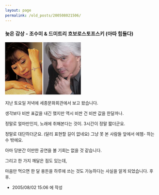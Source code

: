 ```yaml
---
layout: page
permalink: /old_posts/200508021506/
---
```


### 늦은 감상 - 조수미 &amp; 드미트리 흐보로스토프스키 (아따 힘들다)


![c0003499_1532291.jpg](200508021506/c0003499_1532291.jpg)

지난 토요일 저녁에 세종문화회관에서 보고 왔습니다.

생각보다 비싼 표값을 내긴 했지만 역시 비싼 건 비싼 값을 한달까나.

정말로 얼마만인지, 노래에 취해본다는 것이. 3시간이 정말 짧더군요.

정말로 대단하더군요. (달리 표현할 길이 없네요) 그냥 못 본 사람들 앞에서 에헴- 하는 수 밖에요.

아마 당분간 이만한 공연을 볼 기회는 없을 것 같습니다.

그리고 한 가지 깨달은 점도 있는데,


<a name="425332_1"></a>
마음만 먹으면 한 달 용돈을 하루에 쓰는 것도 가능하다는 사실을 알게 되었습니다. 후후.




- 2005/08/02 15:06 에 작성